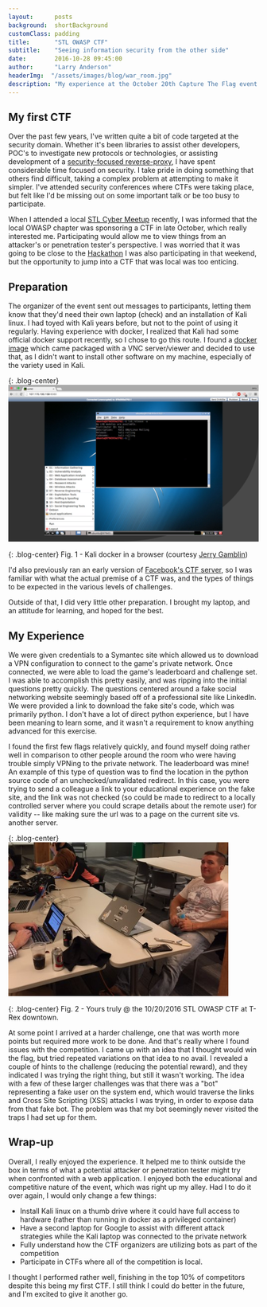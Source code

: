```yaml
---
layout:      posts
background:  shortBackground
customClass: padding
title:       "STL OWASP CTF"
subtitle:    "Seeing information security from the other side"
date:        2016-10-28 09:45:00
author:      "Larry Anderson"
headerImg:  "/assets/images/blog/war_room.jpg"
description: "My experience at the October 20th Capture The Flag event put on by the St. Louis OWASP chapter."
---
```


## My first CTF

Over the past few years, I've written quite a bit of code targeted at the security domain. Whether it's been libraries to assist other developers, POC's to investigate new protocols or technologies, or assisting development of a [security-focused reverse-proxy](https://github.com/ocelotconsulting/ocelot), I have spent considerable time focused on security. I take pride in doing something that others find difficult, taking a complex problem at attempting to make it simpler. I've attended security conferences where CTFs were taking place, but felt like I'd be missing out on some important talk or be too busy to participate.

When I attended a local [STL Cyber Meetup](https://www.meetup.com/STL-CYBER-Meetup/) recently, I was informed that the local OWASP chapter was sponsoring a CTF in late October, which really interested me. Participating would allow me to view things from an attacker's or penetration tester's perspective. I was worried that it was going to be close to the [Hackathon](https://globalhack.org/globalhack-vi/) I was also participating in that weekend, but the opportunity to jump into a CTF that was local was too enticing.

## Preparation

The organizer of the event sent out messages to participants, letting them know that they'd need their own laptop (check) and an installation of Kali linux. I had toyed with Kali years before, but not to the point of using it regularly. Having experience with docker, I realized that Kali had some official docker support recently, so I chose to go this route. I found a [docker image](https://hub.docker.com/r/jgamblin/kalibrowser-lxde/) which came packaged with a VNC server/viewer and decided to use that, as I didn't want to install other software on my machine, especially of the variety used in Kali.

{: .blog-center}
![Kali docker in browser](/assets/images/blog/2016-10-28-stl-owasp-ctf/kali-browser.png)

{: .blog-center}
Fig. 1 - Kali docker in a browser (courtesy [Jerry Gamblin](http://jerrygamblin.com/))

I'd also previously ran an early version of [Facebook's CTF server](https://github.com/facebook/fbctf), so I was familiar with what the actual premise of a CTF was, and the types of things to be expected in the various levels of challenges.

Outside of that, I did very little other preparation. I brought my laptop, and an attitude for learning, and hoped for the best.

## My Experience

We were given credentials to a Symantec site which allowed us to download a VPN configuration to connect to the game's private network. Once connected, we were able to load the game's leaderboard and challenge set. I was able to accomplish this pretty easily, and was ripping into the initial questions pretty quickly. The questions centered around a fake social networking website seemingly based off of a professional site like LinkedIn. We were provided a link to download the fake site's code, which was primarily python. I don't have a lot of direct python experience, but I have been meaning to learn some, and it wasn't a requirement to know anything advanced for this exercise.

I found the first few flags relatively quickly, and found myself doing rather well in comparison to other people around the room who were having trouble simply VPNing to the private network. The leaderboard was mine! An example of this type of question was to find the location in the python source code of an unchecked/unvalidated redirect. In this case, you were trying to send a colleague a link to your educational experience on the fake site, and the link was not checked (so could be made to redirect to a locally controlled server where you could scrape details about the remote user) for validity -- like making sure the url was to a page on the current site vs. another server.

{: .blog-center}
![Yours Truly](/assets/images/blog/2016-10-28-stl-owasp-ctf/yours_truly.jpeg)

{: .blog-center}
Fig. 2 - Yours truly @ the 10/20/2016 STL OWASP CTF at T-Rex downtown.

At some point I arrived at a harder challenge, one that was worth more points but required more work to be done. And that's really where I found issues with the competition. I came up with an idea that I thought would win the flag, but tried repeated variations on that idea to no avail. I revealed a couple of hints to the challenge (reducing the potential reward), and they indicated I was trying the right thing, but still it wasn't working. The idea with a few of these larger challenges was that there was a "bot" representing a fake user on the system end, which would traverse the links and Cross Site Scripting (XSS) attacks I was trying, in order to expose data from that fake bot. The problem was that my bot seemingly never visited the traps I had set up for them.

## Wrap-up

Overall, I really enjoyed the experience. It helped me to think outside the box in terms of what a potential attacker or penetration tester might try when confronted with a web application. I enjoyed both the educational and competitive nature of the event, which was right up my alley. Had I to do it over again, I would only change a few things:

* Install Kali linux on a thumb drive where it could have full access to hardware (rather than running in docker as a privileged container)
* Have a second laptop for Google to assist with different attack strategies while the Kali laptop was connected to the private network
* Fully understand how the CTF organizers are utilizing bots as part of the competition
* Participate in CTFs where all of the competition is local.  

I thought I performed rather well, finishing in the top 10% of competitors despite this being my first CTF. I still think I could do better in the future, and I'm excited to give it another go.
